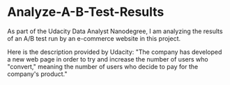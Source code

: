 # Analyze-A-B-Test-Results

As part of the Udacity Data Analyst Nanodegree, I am analyzing the results of an A/B test run by an e-commerce website in this project.

Here is the description provided by Udacity:  "The company has developed a new web page in order to try and increase the number of users who "convert," meaning the number of users who decide to pay for the company's product."
